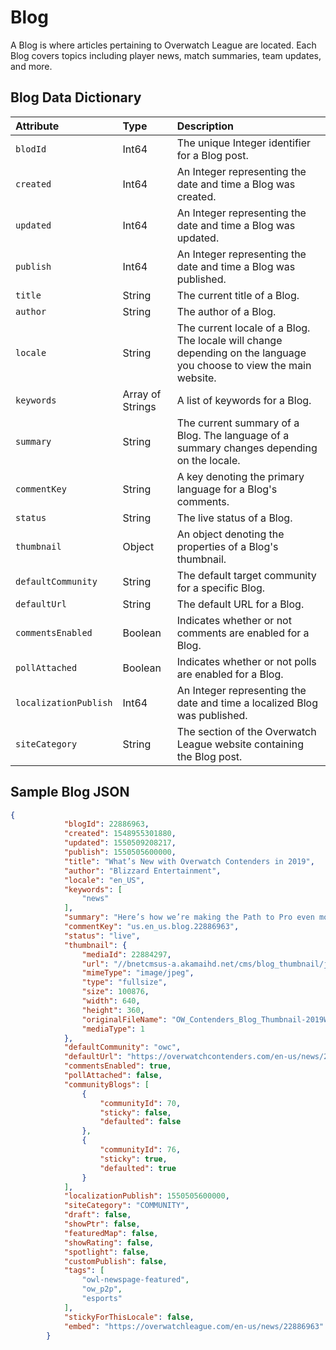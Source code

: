 # Blog 
A Blog is where articles pertaining to Overwatch League are located. Each Blog covers topics including player news, match summaries, team updates, and more.

## Blog Data Dictionary
| Attribute           | Type  | Description |
|:--------------------|:------|:------------|
|`blodId`|Int64|The unique Integer identifier for a Blog post.|
|`created`|Int64|An Integer representing the date and time a Blog was created.|
|`updated`|Int64|An Integer representing the date and time a Blog was updated.|
|`publish`|Int64|An Integer representing the date and time a Blog was published.|
|`title`|String|The current title of a Blog.|
|`author`|String|The author of a Blog.|
|`locale`|String|The current locale of a Blog. The locale will change depending on the language you choose to view the main website.|
|`keywords`|Array of Strings|A list of keywords for a Blog.|
|`summary`|String|The current summary of a Blog. The language of a summary changes depending on the locale.|
|`commentKey`|String|A key denoting the primary language for a Blog's comments.|
|`status`|String|The live status of a Blog.|
|`thumbnail`|Object|An object denoting the properties of a Blog's thumbnail.|
|`defaultCommunity`|String|The default target community for a specific Blog.|
|`defaultUrl`|String|The default URL for a Blog.|
|`commentsEnabled`|Boolean|Indicates whether or not comments are enabled for a Blog.|
|`pollAttached`|Boolean|Indicates whether or not polls are enabled for a Blog.|
|`localizationPublish`|Int64|An Integer representing the date and time a localized Blog was published.|
|`siteCategory`|String|The section of the Overwatch League website containing the Blog post.|



## Sample Blog JSON
```json
{
            "blogId": 22886963,
            "created": 1548955301880,
            "updated": 1550509208217,
            "publish": 1550505600000,
            "title": "What’s New with Overwatch Contenders in 2019",
            "author": "Blizzard Entertainment",
            "locale": "en_US",
            "keywords": [
                "news"
            ],
            "summary": "Here’s how we’re making the Path to Pro even more thrilling and high-profile. ",
            "commentKey": "us.en_us.blog.22886963",
            "status": "live",
            "thumbnail": {
                "mediaId": 22884297,
                "url": "//bnetcmsus-a.akamaihd.net/cms/blog_thumbnail/jb/JB0GKPW2D1BP1548895641792.jpg",
                "mimeType": "image/jpeg",
                "type": "fullsize",
                "size": 100876,
                "width": 640,
                "height": 360,
                "originalFileName": "OW_Contenders_Blog_Thumbnail-2019WhatsNew.jpg",
                "mediaType": 1
            },
            "defaultCommunity": "owc",
            "defaultUrl": "https://overwatchcontenders.com/en-us/news/22886963",
            "commentsEnabled": true,
            "pollAttached": false,
            "communityBlogs": [
                {
                    "communityId": 70,
                    "sticky": false,
                    "defaulted": false
                },
                {
                    "communityId": 76,
                    "sticky": true,
                    "defaulted": true
                }
            ],
            "localizationPublish": 1550505600000,
            "siteCategory": "COMMUNITY",
            "draft": false,
            "showPtr": false,
            "featuredMap": false,
            "showRating": false,
            "spotlight": false,
            "customPublish": false,
            "tags": [
                "owl-newspage-featured",
                "ow_p2p",
                "esports"
            ],
            "stickyForThisLocale": false,
            "embed": "https://overwatchleague.com/en-us/news/22886963"
        }
```